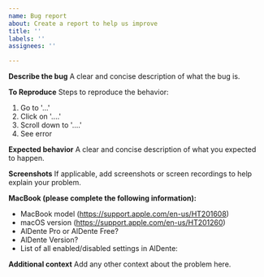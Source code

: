 ```yaml
---
name: Bug report
about: Create a report to help us improve
title: ''
labels: ''
assignees: ''

---
```


**Describe the bug**
A clear and concise description of what the bug is.

**To Reproduce**
Steps to reproduce the behavior:
1. Go to '...'
2. Click on '....'
3. Scroll down to '....'
4. See error

**Expected behavior**
A clear and concise description of what you expected to happen.

**Screenshots**
If applicable, add screenshots or screen recordings to help explain your problem.

**MacBook (please complete the following information):**
 - MacBook model (https://support.apple.com/en-us/HT201608)
 - macOS version (https://support.apple.com/en-us/HT201260)
 - AlDente Pro or AlDente Free?
 - AlDente Version?
 - List of all enabled/disabled settings in AlDente:

**Additional context**
Add any other context about the problem here.
